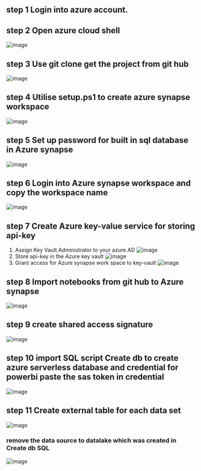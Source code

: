 ## step 1 Login into azure account.
## step 2 Open azure cloud shell
![image](https://github.com/AdrianChen0125/DS_Stock_analysis/assets/105028082/6ff74aae-512e-4a8e-ab85-d3684ead0b8e)

## step 3 Use git clone get the project from git hub
![image](https://github.com/AdrianChen0125/DS_Stock_analysis/assets/105028082/0510857f-6bf6-4178-b9cf-055120a368b7)

## step 4 Utilise setup.ps1 to create azure synapse workspace 
![image](https://github.com/AdrianChen0125/DS_Stock_analysis/assets/105028082/7cbaba2b-6214-48c6-bcfb-1fe6115adfe0)

## step 5 Set up password for built in sql database in Azure synapse 
![image](https://github.com/AdrianChen0125/DS_Stock_analysis/assets/105028082/e2f70a9a-1f62-4c9b-b564-852b13920f1e)

## step 6 Login into Azure synapse workspace and copy the workspace name 
![image](https://github.com/AdrianChen0125/DS_Stock_analysis/assets/105028082/ecfd5b8c-57a4-4f8c-b1ff-de1cab473acc)

## step 7	Create Azure key-value service for storing api-key
1. Assign Key Vault Administrator to your azure AD 
![image](https://github.com/AdrianChen0125/DS_Stock_analysis/assets/105028082/2d7a01e6-f9f0-4ca8-95de-4638ca54b5ac)
2. Store api-key in the Azure key vault
![image](https://github.com/AdrianChen0125/DS_Stock_analysis/assets/105028082/0fb1caa4-89d5-43b1-b351-8db20e30eb1a)
3. Grant access for Azure synapse work space to key-vault
![image](https://github.com/AdrianChen0125/DS_Stock_analysis/assets/105028082/055d1d47-f03c-49eb-a866-9450492d7cf3)

## step 8 Import notebooks from git hub to Azure synapse
![image](https://github.com/AdrianChen0125/DS_Stock_analysis/assets/105028082/e47c253e-4d71-44ed-8b90-a66e08fed341)

## step 9 create shared access signature 
![image](https://github.com/AdrianChen0125/DS_Stock_analysis/assets/105028082/03eb020d-421e-4a31-a6d7-2474a0d0e007)

## step 10 import SQL script Create db to create azure serverless database and credential for powerbi paste the sas token in credential
![image](https://github.com/AdrianChen0125/DS_Stock_analysis/assets/105028082/a3c2b2d8-46ad-49bd-9bc1-d947f5f39e27)

## step 11 Create external table for each data set 
![image](https://github.com/AdrianChen0125/DS_Stock_analysis/assets/105028082/e1b1fa17-8d60-42c9-8afc-73c2105f7b53)

### remove the data source to datalake which was created in  Create db SQL
![image](https://github.com/AdrianChen0125/DS_Stock_analysis/assets/105028082/b9f9127f-81be-441d-b96a-adda8b6ee151)





